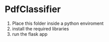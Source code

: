 # PdfClassifier

1) Place this folder inside a python enviroment
2) install the required libraries
3) run the flask app

